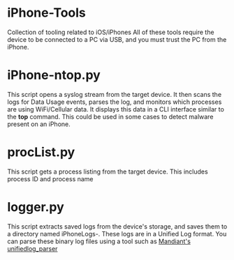# iPhone-Tools
Collection of tooling related to iOS/iPhones
All of these tools require the device to be connected to a PC via USB, and you must trust the PC from the iPhone.

# iPhone-ntop.py

This script opens a syslog stream from the target device. It then scans the logs for Data Usage events, parses the log, and monitors which processes are using WiFi/Cellular data. It displays this data in a CLI interface similar to the **top** command. This could be used in some cases to detect malware present on an iPhone.


# procList.py

This script gets a process listing from the target device. This includes process ID and process name


# logger.py

This script extracts saved logs from the device's storage, and saves them to a directory named iPhoneLogs-<timestamp>. These logs are in a Unified Log format. You can parse these binary log files using a tool such as [Mandiant's unifiedlog_parser](https://github.com/mandiant/macos-UnifiedLogs)
